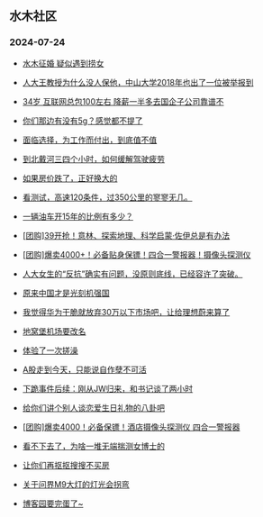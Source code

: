 ## 水木社区 
### 2024-07-24

+ [水木征婚 疑似遇到捞女](https://www.newsmth.net/nForum/article/PieLove/2887700)

+ [人大王教授为什么没人保他，中山大学2018年也出了一位被举报到](https://www.newsmth.net/nForum/article/QingJiao/880717)

+ [34岁 互联网总包100左右 降薪一半多去国企子公司靠谱不](https://www.newsmth.net/nForum/article/WorkingLife/113321)

+ [你们那边有没有5g？感觉都不提了](https://www.newsmth.net/nForum/article/METech/486658)

+ [面临选择，为工作而付出，到底值不值](https://www.newsmth.net/nForum/article/FamilyLife/1766788887)

+ [到北戴河三四个小时，如何缓解驾驶疲劳](https://www.newsmth.net/nForum/article/AutoTravel/13657598)

+ [如果房价跌了，正好换大的](https://www.newsmth.net/nForum/article/OurEstate/3037076)

+ [看测试，高速120条件，过350公里的寥寥无几。](https://www.newsmth.net/nForum/article/GreenAuto/1634392)

+ [一辆油车开15年的比例有多少？](https://www.newsmth.net/nForum/article/AutoWorld/1944879860)

+ [[团购]39开抢！意林、探索地理、科学启蒙·佐伊总是有办法](https://www.newsmth.net/nForum/article/ADAgent_TG/1323692)

+ [[团购]爆卖4000+！必备贴身保镖！四合一警报器！摄像头探测仪](https://www.newsmth.net/nForum/article/ADAgent_TG/1323737)

+ [人大女生的“反抗”确实有问题，没原则底线，已经容许了突破。](https://www.newsmth.net/nForum/article/FamilyLife/1766789977)

+ [原来中国才是光刻机强国](https://www.newsmth.net/nForum/article/WorkingLife/113542)

+ [我觉得华为干脆就放弃30万以下市场吧，让给理想蔚来算了](https://www.newsmth.net/nForum/article/GreenAuto/1635264)

+ [地窝堡机场要改名](https://www.newsmth.net/nForum/article/Geography/590289)

+ [体验了一次搓澡](https://www.newsmth.net/nForum/article/Divorce/2086381)

+ [A股走到今天，只能说自作孽不可活](https://www.newsmth.net/nForum/article/Stock/10892098)

+ [下跪事件后续：刚从JW归来，和书记谈了两小时](https://www.newsmth.net/nForum/article/WorkingLife/114462)

+ [给你们讲个别人谈恋爱生日礼物的八卦吧](https://www.newsmth.net/nForum/article/Age/20368873)

+ [[团购]爆卖4000！必备保镖！酒店摄像头探测仪 四合一警报器](https://www.newsmth.net/nForum/article/ADAgent_TG/1323737)

+ [看不下去了，为啥一堆无端揣测女博士的](https://www.newsmth.net/nForum/article/FamilyLife/1766789479)

+ [让你们再抠抠搜搜不买房](https://www.newsmth.net/nForum/article/OurEstate/3043001)

+ [关于问界M9大灯的灯光会拐弯](https://www.newsmth.net/nForum/article/GreenAuto/1635055)

+ [博客园要完蛋了~](https://www.newsmth.net/nForum/article/Programming/216142)

